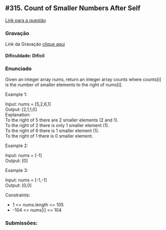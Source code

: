 ## #315. Count of Smaller Numbers After Self



[Link para a questão](https://leetcode.com/problems/count-of-smaller-numbers-after-self/description/)

### Gravação

Link da Gravação [clique aqui]()

#### Dificuldade: Difícil

### Enunciado

Given an integer array nums, return an integer array counts where counts[i] is the number of smaller elements to the right of nums[i].

Example 1:

Input: nums = [5,2,6,1]<br>
Output: [2,1,1,0]<br>
Explanation:<br>
To the right of 5 there are 2 smaller elements (2 and 1).<br>
To the right of 2 there is only 1 smaller element (1).<br>
To the right of 6 there is 1 smaller element (1).<br>
To the right of 1 there is 0 smaller element.<br>

Example 2:

Input: nums = [-1]<br>
Output: [0]

Example 3:

Input: nums = [-1,-1]<br>
Output: [0,0]


Constraints:

- 1 <= nums.length <= 105
- -104 <= nums[i] <= 104
    
### Submissões: 






